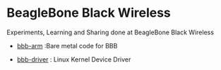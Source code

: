 # BeagleBone Black Wireless

Experiments, Learning and Sharing done at BeagleBone Black Wireless

* [bbb-arm](https://github.com/danghai/bbb_wireless/tree/master/bbb-arm) :Bare metal code for BBB

* [bbb-driver](https://github.com/danghai/bbb_wireless/tree/master/bbb-driver) : Linux Kernel Device Driver
